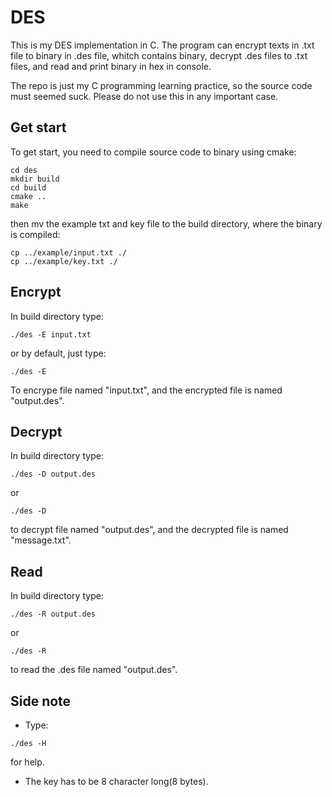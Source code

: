 # DES

This is my DES implementation in C. The program can encrypt texts in .txt file to binary in .des file, whitch contains binary, decrypt .des files to .txt files, and read and print binary in hex in console.

The repo is just my C programming learning practice, so the source code must seemed suck. Please do not use this in any important case.

## Get start

To get start, you need to compile source code to binary using cmake:

```
cd des
mkdir build
cd build
cmake ..
make
```

then mv the example txt and key file to the build directory, where the binary is compiled:

```
cp ../example/input.txt ./
cp ../example/key.txt ./
```

## Encrypt

In build directory type:

```
./des -E input.txt
```

or by default, just type:

```
./des -E
```

To encrype file named "input.txt", and the encrypted file is named "output.des".

## Decrypt

In build directory type:

```
./des -D output.des
```

or

```
./des -D
```

to decrypt file named "output.des", and the decrypted file is named "message.txt".

## Read

In build directory type:

```
./des -R output.des
```

or

```
./des -R
```

to read the .des file named "output.des".

## Side note

* Type:

```
./des -H
```

for help.

* The key has to be 8 character long(8 bytes).



